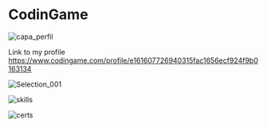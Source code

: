 # CodinGame


![capa_perfil](https://user-images.githubusercontent.com/74921179/191101606-5dc4f8c1-95f4-4b36-8d8a-8e6de66a9eae.png)

Link to my profile https://www.codingame.com/profile/e161607726940315fac1656ecf924f9b0163134

![Selection_001](https://user-images.githubusercontent.com/74921179/191148323-c61bee78-f924-4902-8525-eb522293b093.png)

![skills](https://user-images.githubusercontent.com/74921179/192770665-761eb0db-fde3-4a25-8ddd-269fb6195dcd.png)

![certs](https://user-images.githubusercontent.com/74921179/192770575-799c7ff4-f79c-4ada-8d87-22fdf10adef3.png)
